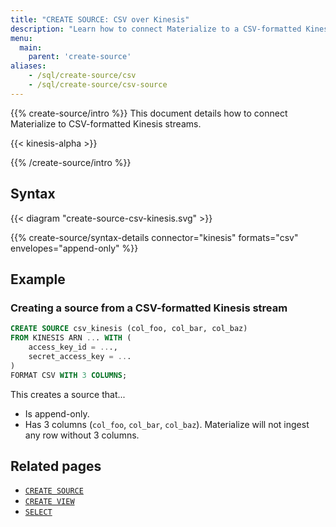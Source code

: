 ```yaml
---
title: "CREATE SOURCE: CSV over Kinesis"
description: "Learn how to connect Materialize to a CSV-formatted Kinesis stream"
menu:
  main:
    parent: 'create-source'
aliases:
    - /sql/create-source/csv
    - /sql/create-source/csv-source
---
```


{{% create-source/intro %}}
This document details how to connect Materialize to CSV-formatted Kinesis
streams.

{{< kinesis-alpha >}}

{{% /create-source/intro %}}

## Syntax

{{< diagram "create-source-csv-kinesis.svg" >}}

{{% create-source/syntax-details connector="kinesis" formats="csv" envelopes="append-only" %}}

## Example

### Creating a source from a CSV-formatted Kinesis stream

```sql
CREATE SOURCE csv_kinesis (col_foo, col_bar, col_baz)
FROM KINESIS ARN ... WITH (
    access_key_id = ...,
    secret_access_key = ...
)
FORMAT CSV WITH 3 COLUMNS;
```

This creates a source that...

- Is append-only.
- Has 3 columns (`col_foo`, `col_bar`, `col_baz`). Materialize will not ingest
  any row without 3 columns.

## Related pages

- [`CREATE SOURCE`](../)
- [`CREATE VIEW`](../../create-view)
- [`SELECT`](../../select)
